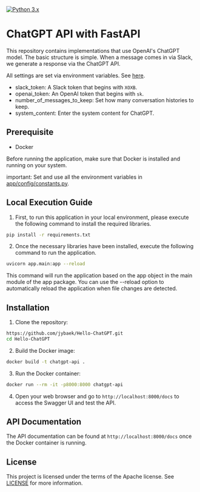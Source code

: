 [![Python 3.x](https://img.shields.io/badge/python-3.10-green.svg)](https://www.python.org/downloads/release/python-360/)

# ChatGPT API with FastAPI
This repository contains implementations that use OpenAI's ChatGPT model. 
The basic structure is simple. When a message comes in via Slack, we generate a response via the ChatGPT API.

All settings are set via environment variables.
See [here](./app/config/constants.py).
- slack_token: A Slack token that begins with `XOXB`.
- openai_token: An OpenAI token that begins with `sk`.
- number_of_messages_to_keep: Set how many conversation histories to keep.
- system_content: Enter the system content for ChatGPT.

## Prerequisite
- Docker

Before running the application, make sure that Docker is installed and running on your system.

important: Set and use all the environment variables in [app/config/constants.py](app/config/constants.py).

## Local Execution Guide
1. First, to run this application in your local environment, please execute the following command to install the required libraries.
```bash
pip install -r requirements.txt
```

2. Once the necessary libraries have been installed, execute the following command to run the application.
```bash
uvicorn app.main:app --reload
```
This command will run the application based on the app object in the main module of the app package. 
You can use the --reload option to automatically reload the application when file changes are detected.

## Installation
1. Clone the repository:
```bash
https://github.com/jybaek/Hello-ChatGPT.git
cd Hello-ChatGPT
```

2. Build the Docker image:
```bash
docker build -t chatgpt-api .
```

3. Run the Docker container:
```bash
docker run --rm -it -p8000:8000 chatgpt-api
```

4. Open your web browser and go to `http://localhost:8000/docs` to access the Swagger UI and test the API.

## API Documentation
The API documentation can be found at `http://localhost:8000/docs` once the Docker container is running.

## License
This project is licensed under the terms of the Apache license. See [LICENSE](license) for more information.
